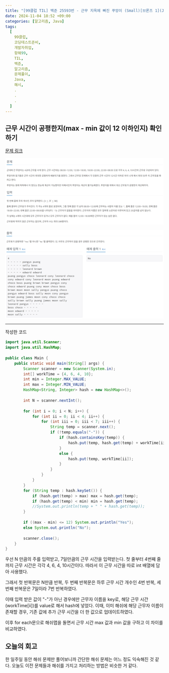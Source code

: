 ```yaml
---
title: "[99클럽 TIL] 백준 25593번 - 근무 지옥에 빠진 푸앙이 (Small)[브론즈 1](Java)"
date: 2024-11-04 18:52 +09:00
categories: [알고리즘, Java]
tags:
  [
    99클럽,
    코딩테스트준비,
    개발자취업,
    항해99,
    TIL,
    백준,
    알고리즘,
    문제풀이,
    Java,
    해시,
    .
    .
    .
  ]
---
```


## 근무 시간이 공평한지(max - min 값이 12 이하인지) 확인하기

[문제 링크](https://www.acmicpc.net/problem/25593)

![문제 설명](https://github.com/jungi0531/images/blob/main/algorithm_99club_08_01.png?raw=true)

![문제 설명](https://github.com/jungi0531/images/blob/main/algorithm_99club_08_02.png?raw=true)

---

작성한 코드

```java
import java.util.Scanner;
import java.util.HashMap;

public class Main {
    public static void main(String[] args) {
        Scanner scanner = new Scanner(System.in);
        int[] workTime = {4, 6, 4, 10};
        int min = Integer.MAX_VALUE;
        int max = Integer.MIN_VALUE;
        HashMap<String, Integer> hash = new HashMap<>();

        int N = scanner.nextInt();

        for (int i = 0; i < N; i++) {
            for (int ii = 0; ii < 4; ii++) {
                for (int iii = 0; iii < 7; iii++) {
                    String temp = scanner.next();
                    if (!temp.equals("-")) {
                        if (hash.containsKey(temp)) {
                            hash.put(temp, hash.get(temp) + workTime[ii]);
                        }
                        else {
                            hash.put(temp, workTime[ii]);
                        }
                    }
                }
            }
        }
        for (String temp : hash.keySet()) {
            if (hash.get(temp) > max) max = hash.get(temp);
            if (hash.get(temp) < min) min = hash.get(temp);
            //System.out.println(temp + " " + hash.get(temp));
        }

        if ((max - min) <= 12) System.out.println("Yes");
        else System.out.println("No");

        scanner.close();
    }
}
```

우선 N 만큼의 주를 입력받고, 7일만큼의 근무 시간을 입력받는다. 첫 줄부터 4번째 줄까지 근무 시간은 각각 4, 6, 4, 10시간이다. 따라서 이 근무 시간을 따로 int 배열에 담아 사용했다.

그래서 첫 반복문은 N만큼 반복, 두 번째 반복문은 하루 근무 시간 개수인 4번 반복, 세 번째 반복문은 7일이라 7번 반복하였다.

이때 입력 받은 값이 "-"가 아닌 경우에만 근무자 이름을 key로, 해당 근무 시간(workTime[ii])를 value로 해서 hash에 넣었다. 이때, 이미 해쉬에 해당 근무자 이름이 존재할 경우, 기존 값에 추가 근무 시간을 더 한 값으로 업데이트하였다.

이후 for each문으로 해쉬맵을 돌면서 근무 시간 max 값과 min 값을 구하고 이 차이를 비교하였다.

## 오늘의 회고

한 일주일 동안 해쉬 문제만 풀어보니까 간단한 해쉬 문제는 어느 정도 익숙해진 것 같다. 오늘도 이전 문제들과 해쉬를 가지고 처리하는 방법은 비슷한 거 같다.